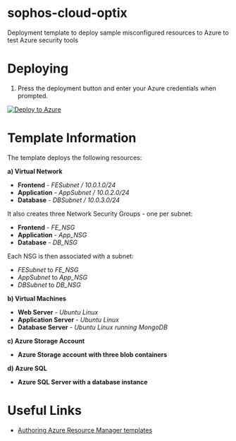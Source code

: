 # sophos-cloud-optix
Deployment template to deploy sample misconfigured resources to Azure to test Azure security tools 

Deploying
=========
1) Press the deployment button and enter your Azure credentials when prompted.

[![Deploy to Azure](https://azuredeploy.net/deploybutton.png)](https://portal.azure.com/#create/Microsoft.Template/uri/https%3A%2F%2Fraw.githubusercontent.com%2Fdavidokeyode%2Fsophos-cloud-optix%2Fmaster%2Fcloud-optix-demo.json)

Template Information
====================
The template deploys the following resources:

**a) Virtual Network**
* **Frontend** - _FESubnet / 10.0.1.0/24_
* **Application** - _AppSubnet / 10.0.2.0/24_
* **Database** - _DBSubnet / 10.0.3.0/24_

It also creates three Network Security Groups - one per subnet:
* **Frontend** - _FE_NSG_
* **Application** - _App_NSG_
* **Database** - _DB_NSG_

Each NSG is then associated with a subnet:
* _FESubnet_ to _FE_NSG_
* _AppSubnet_ to _App_NSG_
* _DBSubnet_ to _DB_NSG_

**b) Virtual Machines**
* **Web Server** - _Ubuntu Linux_
* **Application Server** - _Ubuntu Linux_
* **Database Server** - _Ubuntu Linux running MongoDB_

**c) Azure Storage Account**
* **Azure Storage account with three blob containers**

**d) Azure SQL**
* **Azure SQL Server with a database instance**

Useful Links
============
* [Authoring Azure Resource Manager templates](https://azure.microsoft.com/en-us/documentation/articles/resource-group-authoring-templates/)
